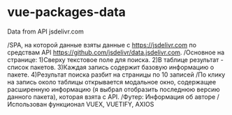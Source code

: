# vue-packages-data
Data from API jsdelivr.com

/SPA, на которой данные взяты данные с https://jsdelivr.com по средствам API https://github.com/jsdelivr/data.jsdelivr.com. 
/Основное на странице:
    1)Сверху текстовое поле для поиска.
    2)В таблице результат - список пакетов.
    3)Каждая запись содержит базовую информацию о пакете.
    4)Результат поиска разбит на страницы по 10 записей
/По клику на запись около таблицы открывается модальное окно, содержащее расширенную информацию (я выбрал отобразить последнюю версию данного пакета), которая взята с API. 
/Футер:
    Информация об авторе
/Использован функционал VUEX, VUETIFY, AXIOS
